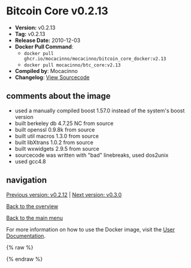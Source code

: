 # Bitcoin Core v0.2.13

- **Version:** v0.2.13
- **Tag:** v0.2.13
- **Release Date:** 2010-12-03
- **Docker Pull Command**:
  - `docker pull ghcr.io/mocacinno/mocacinno/bitcoin_core_docker:v2.13`
  - `docker pull mocacinno/btc_core:v2.13`
- **Compiled by**: Mocacinno
- **Changelog**: [View Sourcecode](https://github.com/bitcoin/bitcoin/tree/v0.2.13)

## comments about the image

- used a manually compiled boost 1.57.0 instead of the system's boost version
- built berkeley db 4.7.25 NC from source
- built openssl 0.9.8k from source
- built util macros 1.3.0 from source
- built libXtrans 1.0.2 from source
- built wxwidgets 2.9.5 from source
- sourcecode was written with "bad" linebreaks, used dos2unix
- used gcc4.8

## navigation

[Previous version: v0.2.12](./v2.12.md) | [Next version: v0.3.0](./v3.0.md)

[Back to the overview](./Readme.md)

[Back to the main menu](../Readme.md)

For more information on how to use the Docker image, visit the [User Documentation](../userdocs/Readme.md).

<!-- Google tag (gtag.js) -->
{% raw %}
<script async src="https://www.googletagmanager.com/gtag/js?id=G-BPC6NC6FF9"></script>
<script>
  window.dataLayer = window.dataLayer || [];
  function gtag(){dataLayer.push(arguments);}
  gtag('js', new Date());
  gtag('config', 'G-BPC6NC6FF9');
</script>
{% endraw %}

